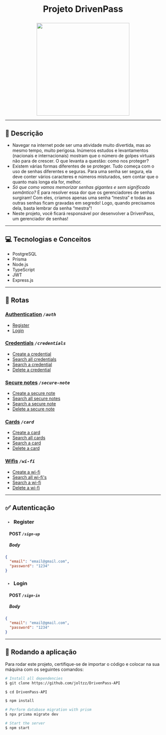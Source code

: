 # <p align = "center"> Projeto DrivenPass </p>

<p align="center">
   <img src="https://s3.amazonaws.com/helpjuice-static/helpjuice_production%2Fuploads%2Fupload%2Fimage%2F6769%2Fdirect%2F1608159897699-Senha.png" style="width: 300px;"/>
</p>

***


##  📝 Descrição

- Navegar na internet pode ser uma atividade muito divertida, mas ao mesmo tempo, muito perigosa. Inúmeros estudos e levantamentos (nacionais e internacionais) mostram que o número de golpes virtuais não para de crescer. O que levanta a questão: como nos proteger?
- Existem várias formas diferentes de se proteger. Tudo começa com o uso de senhas diferentes e seguras. Para uma senha ser segura, ela deve conter vários caracteres e números misturados, sem contar que o quanto mais longa ela for, melhor.
- *Só que como vamos memorizar senhas gigantes e sem significado semântico?* É para resolver essa dor que os gerenciadores de senhas surgiram! Com eles, criamos apenas uma senha “mestra” e todas as outras senhas ficam gravadas em segredo! Logo, quando precisamos dela, basta lembrar da senha “mestra”!
- Neste projeto, você ficará responsável por desenvolver a DrivenPass, um gerenciador de senhas!

***

## 💻	 Tecnologias e Conceitos

- PostgreSQL
- Prisma
- Node.js
- TypeScript
- JWT
- Express.js

***

## 🚀 Rotas

### [Authentication](#authentication) _`/auth`_
- [Register](#---register)
- [Login](#---login)

### [Credentials](#credentials) _`/credentials`_
- [Create a credential](#---create-a-credential)
- [Search all credentials](#---search-all-credentials)
- [Search a credential](#---search-a-credential)
- [Delete a credential](#---delete-a-credential)


### [Secure notes](#secure-notes) _`/secure-note`_
- [Create a secure note](#---create-a-secure-note)
- [Search all secure notes](#---search-all-secure-notes)
- [Search a secure note](#---search-a-secure-note)
- [Delete a secure note](#---delete-a-secure-note)


### [Cards](#cards) _`/card`_
- [Create a card](#---create-a-card)
- [Search all cards](#---search-all-cards)
- [Search a card](#---search-a-card)
- [Delete a card](#---delete-a-card)


### [Wifis](#wifis) _`/wi-fi`_
- [Create a wi-fi](#---create-a-wifi)
- [Search all wi-fi's](#---search-all-wi-fis)
- [Search a wi-fi](#---search-a-wi-fi)
- [Delete a wi-fi](#---delete-a-wi-fi)


***

## ✅ Autenticação
### &nbsp; ‣ &nbsp; Register
#### &nbsp; &nbsp; POST _`/sign-up`_

##### &nbsp; &nbsp; Body
```json
{
  "email": "email@gmail.com",
  "password": "1234"
}
```

### &nbsp; ‣ &nbsp; Login
#### &nbsp; &nbsp; POST _`/sign-in`_

##### &nbsp; &nbsp; Body
```json
{
  "email": "email@gmail.com",
  "password": "1234"
}
```

***

## 🏁 Rodando a aplicação

Para rodar este projeto, certifique-se de importar o código e colocar na sua máquina com os seguintes comandos: 

```bash
# Install all dependencies
$ git clone https://github.com/joltzz/DrivenPass-API

$ cd DrivenPass-API

$ npm install

# Perform database migration with prism
$ npx prisma migrate dev

# Start the server
$ npm start
```
